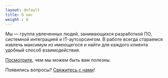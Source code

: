 ```yaml
---
layout: default
title: О нас
weight : 0
---
```


Мы &mdash; группа увлеченных людей, занимающихся разработкой ПО, системной интеграцией и IT-аутсорсингом.
В работе всегда стараемся извлечь максимум из имеющегося и найти для каждого клиента удобный способ взаимодействия.

[Посмотрите](/services/), чем мы можем быть вам полезны.


Появились вопросы? [Свяжитесь с нами](/contacts/)!
